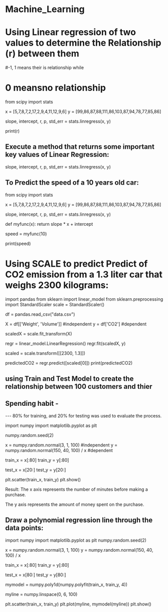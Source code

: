 # Machine_Learning



# Using Linear regression of two values to determine the Relationship (r) between them
#-1, 1 means their is relationship while 
# 0 meansno relationship

from scipy import stats

x = [5,7,8,7,2,17,2,9,4,11,12,9,6]
y = [99,86,87,88,111,86,103,87,94,78,77,85,86]

slope, intercept, r, p, std_err = stats.linregress(x, y)

print(r)

## Execute a method that returns some important key values of Linear Regression:

slope, intercept, r, p, std_err = stats.linregress(x, y)



## To Predict the speed of a 10 years old car:

from scipy import stats

x = [5,7,8,7,2,17,2,9,4,11,12,9,6]
y = [99,86,87,88,111,86,103,87,94,78,77,85,86]

slope, intercept, r, p, std_err = stats.linregress(x, y)

def myfunc(x):
  return slope * x + intercept

speed = myfunc(10)

print(speed)



# Using SCALE to predict Predict of CO2 emission from a 1.3 liter car that weighs 2300 kilograms:

import pandas
from sklearn import linear_model
from sklearn.preprocessing import StandardScaler
scale = StandardScaler()

df = pandas.read_csv("data.csv")

X = df[['Weight', 'Volume']] #independent
y = df['CO2'] #dependent

scaledX = scale.fit_transform(X)

regr = linear_model.LinearRegression()
regr.fit(scaledX, y)

scaled = scale.transform([[2300, 1.3]])

predictedCO2 = regr.predict([scaled[0]])
print(predictedCO2)


## using Train and Test Model to create the relationship between 100 customers and thier 
## Spending habit - 
--- 80% for training, and 20% for testing was used to evaluate the process.

import numpy
import matplotlib.pyplot as plt

numpy.random.seed(2)

x = numpy.random.normal(3, 1, 100) #independent
y = numpy.random.normal(150, 40, 100) / x  #dependent

train_x = x[:80]
train_y = y[:80]

test_x = x[20:]
test_y = y[20:]

plt.scatter(train_x, train_y)
plt.show()

Result:
The x axis represents the number of minutes before making a purchase.

The y axis represents the amount of money spent on the purchase.


## Draw a polynomial regression line through the data points:

import numpy
import matplotlib.pyplot as plt
numpy.random.seed(2)

x = numpy.random.normal(3, 1, 100)
y = numpy.random.normal(150, 40, 100) / x

train_x = x[:80]
train_y = y[:80]

test_x = x[80:]
test_y = y[80:]

mymodel = numpy.poly1d(numpy.polyfit(train_x, train_y, 4))

myline = numpy.linspace(0, 6, 100)

plt.scatter(train_x, train_y)
plt.plot(myline, mymodel(myline))
plt.show()




